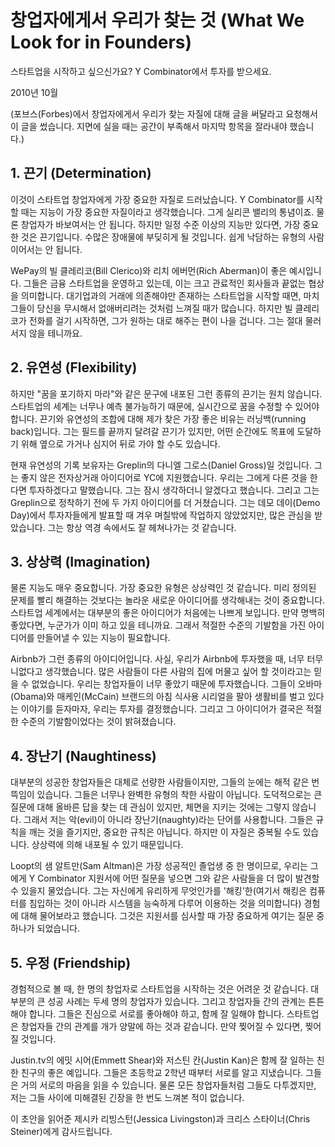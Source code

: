 # 창업자에게서 우리가 찾는 것 (What We Look for in Founders)

스타트업을 시작하고 싶으신가요? Y Combinator에서 투자를 받으세요.

2010년 10월

(포브스(Forbes)에서 창업자에게서 우리가 찾는 자질에 대해 글을 써달라고 요청해서 이 글을 썼습니다. 지면에 실을 때는 공간이 부족해서 마지막 항목을 잘라내야 했습니다.)

## 1. 끈기 (Determination)
이것이 스타트업 창업자에게 가장 중요한 자질로 드러났습니다. Y Combinator를 시작할 때는 지능이 가장 중요한 자질이라고 생각했습니다. 그게 실리콘 밸리의 통념이죠. 물론 창업자가 바보여서는 안 됩니다. 하지만 일정 수준 이상의 지능만 있다면, 가장 중요한 것은 끈기입니다. 수많은 장애물에 부딪히게 될 것입니다. 쉽게 낙담하는 유형의 사람이어서는 안 됩니다.

WePay의 빌 클레리코(Bill Clerico)와 리치 에버먼(Rich Aberman)이 좋은 예시입니다. 그들은 금융 스타트업을 운영하고 있는데, 이는 크고 관료적인 회사들과 끝없는 협상을 의미합니다. 대기업과의 거래에 의존해야만 존재하는 스타트업을 시작할 때면, 마치 그들이 당신을 무시해서 없애버리려는 것처럼 느껴질 때가 많습니다. 하지만 빌 클레리코가 전화를 걸기 시작하면, 그가 원하는 대로 해주는 편이 나을 겁니다. 그는 절대 물러서지 않을 테니까요.

## 2. 유연성 (Flexibility)
하지만 "꿈을 포기하지 마라"와 같은 문구에 내포된 그런 종류의 끈기는 원치 않습니다. 스타트업의 세계는 너무나 예측 불가능하기 때문에, 실시간으로 꿈을 수정할 수 있어야 합니다. 끈기와 유연성의 조합에 대해 제가 찾은 가장 좋은 비유는 러닝백(running back)입니다. 그는 필드를 끝까지 달려갈 끈기가 있지만, 어떤 순간에도 목표에 도달하기 위해 옆으로 가거나 심지어 뒤로 가야 할 수도 있습니다.

현재 유연성의 기록 보유자는 Greplin의 다니엘 그로스(Daniel Gross)일 것입니다. 그는 좋지 않은 전자상거래 아이디어로 YC에 지원했습니다. 우리는 그에게 다른 것을 한다면 투자하겠다고 말했습니다. 그는 잠시 생각하더니 알겠다고 했습니다. 그리고 그는 Greplin으로 정착하기 전에 두 가지 아이디어를 더 거쳤습니다. 그는 데모 데이(Demo Day)에서 투자자들에게 발표할 때 겨우 며칠밖에 작업하지 않았었지만, 많은 관심을 받았습니다. 그는 항상 역경 속에서도 잘 헤쳐나가는 것 같습니다.

## 3. 상상력 (Imagination)
물론 지능도 매우 중요합니다. 가장 중요한 유형은 상상력인 것 같습니다. 미리 정의된 문제를 빨리 해결하는 것보다는 놀라운 새로운 아이디어를 생각해내는 것이 중요합니다. 스타트업 세계에서는 대부분의 좋은 아이디어가 처음에는 나쁘게 보입니다. 만약 명백히 좋았다면, 누군가가 이미 하고 있을 테니까요. 그래서 적절한 수준의 기발함을 가진 아이디어를 만들어낼 수 있는 지능이 필요합니다.

Airbnb가 그런 종류의 아이디어입니다. 사실, 우리가 Airbnb에 투자했을 때, 너무 터무니없다고 생각했습니다. 많은 사람들이 다른 사람의 집에 머물고 싶어 할 것이라고는 믿을 수 없었습니다. 우리는 창업자들이 너무 좋았기 때문에 투자했습니다. 그들이 오바마(Obama)와 매케인(McCain) 브랜드의 아침 식사용 시리얼을 팔아 생활비를 벌고 있다는 이야기를 듣자마자, 우리는 투자를 결정했습니다. 그리고 그 아이디어가 결국은 적절한 수준의 기발함이었다는 것이 밝혀졌습니다.

## 4. 장난기 (Naughtiness)
대부분의 성공한 창업자들은 대체로 선량한 사람들이지만, 그들의 눈에는 해적 같은 번뜩임이 있습니다. 그들은 너무나 완벽한 유형의 착한 사람이 아닙니다. 도덕적으로는 큰 질문에 대해 올바른 답을 찾는 데 관심이 있지만, 체면을 지키는 것에는 그렇지 않습니다. 그래서 저는 악(evil)이 아니라 장난기(naughty)라는 단어를 사용합니다. 그들은 규칙을 깨는 것을 즐기지만, 중요한 규칙은 아닙니다. 하지만 이 자질은 중복될 수도 있습니다. 상상력에 의해 내포될 수 있기 때문입니다.

Loopt의 샘 알트만(Sam Altman)은 가장 성공적인 졸업생 중 한 명이므로, 우리는 그에게 Y Combinator 지원서에 어떤 질문을 넣으면 그와 같은 사람들을 더 많이 발견할 수 있을지 물었습니다. 그는 자신에게 유리하게 무엇인가를 '해킹'한(여기서 해킹은 컴퓨터를 침입하는 것이 아니라 시스템을 능숙하게 다루어 이용하는 것을 의미합니다) 경험에 대해 물어보라고 했습니다. 그것은 지원서를 심사할 때 가장 중요하게 여기는 질문 중 하나가 되었습니다.

## 5. 우정 (Friendship)
경험적으로 볼 때, 한 명의 창업자로 스타트업을 시작하는 것은 어려운 것 같습니다. 대부분의 큰 성공 사례는 두세 명의 창업자가 있습니다. 그리고 창업자들 간의 관계는 튼튼해야 합니다. 그들은 진심으로 서로를 좋아해야 하고, 함께 잘 일해야 합니다. 스타트업은 창업자들 간의 관계를 개가 양말에 하는 것과 같습니다. 만약 찢어질 수 있다면, 찢어질 것입니다.

Justin.tv의 에밋 시어(Emmett Shear)와 저스틴 칸(Justin Kan)은 함께 잘 일하는 친한 친구의 좋은 예입니다. 그들은 초등학교 2학년 때부터 서로를 알고 지냈습니다. 그들은 거의 서로의 마음을 읽을 수 있습니다. 물론 모든 창업자들처럼 그들도 다투겠지만, 저는 그들 사이에 미해결된 긴장을 한 번도 느껴본 적이 없습니다.

이 초안을 읽어준 제시카 리빙스턴(Jessica Livingston)과 크리스 스타이너(Chris Steiner)에게 감사드립니다.